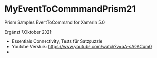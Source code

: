 # MyEventToCommmandPrism21
 Prism Samples EventToCommand for Xamarin 5.0
 
 Ergänzt 7.Oktober 2021:
 * Essentials Connectivity, Tests für Satzpuzzle
 * Youtube Versluis: https://www.youtube.com/watch?v=aA-sA0ACum0
 * 

